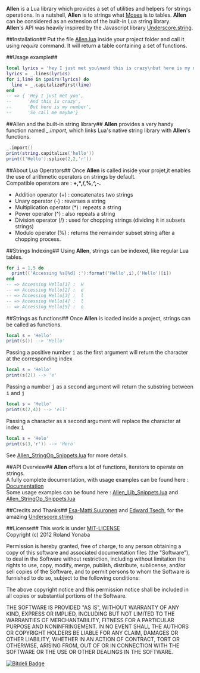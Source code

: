 ﻿__Allen__ is a Lua library which provides a set of utilities and helpers for strings operations.
In a nutshell, __Allen__ is to strings what [Moses][] is to tables.
__Allen__ can be considered as an extension of the built-in Lua string library.<br/>
__Allen__'s API was heavily inspired by the Javascript library [Underscore.string][].

##Installation##
Put the file [Allen.lua][] inside your project folder and call it using *require* command.
It will return a table containing a set of functions.

##Usage example##

```lua
local lyrics = 'hey I just met you\nand this is crazy\nbut here is my number\nso call me maybe'
lyrics = _.lines(lyrics)
for i,line in ipairs(lyrics) do 
  line = _.capitalizeFirst(line) 
end
-- => { 'Hey I just met you',
--      'And this is crazy',
--      'But here is my number',
--      'So call me maybe'}
```

##Allen and the built-in string library##
__Allen__ provides a very handy function named *_.import*, which links Lua's native string library with __Allen__'s functions.

```lua
_.import()
print(string.capitalize('hello'))
print(('Hello'):splice(2,2,'r'))
```

##About Lua Operators##
Once __Allen__ is called inside your projet,it enables the use of arithmetic operators on strings by default.<br/>
Compatible operators are : __+,*,/,%,^,-.__

* Addition operator (+) : concatenates two strings
* Unary operator (-) : reverses a string
* Multiplication operator (*) : repeats a string
* Power operator (^) : also repeats a string
* Division operator (/) : used for chopping strings (dividing it in subsets strings)
* Modulo operator (%) : returns the remainder subset string after a chopping process.

##Strings Indexing##
Using __Allen__, strings can be indexed, like regular Lua tables.

```lua
for i = 1,5 do 
  print(('Accessing %s[%d] :'):format('Hello',i),('Hello')[i]) 
end
-- => Accessing Hello[1] :	H
-- => Accessing Hello[2] :	e
-- => Accessing Hello[3] :	l
-- => Accessing Hello[4] :	l
-- => Accessing Hello[5] :	o
```

##Strings as functions##
Once __Allen__ is loaded inside a project, strings can be called as functions.

```lua 
local s = 'Hello'
print(s()) --> 'Hello'
```
	
Passing a positive number <tt>i</tt> as the first argument will return the character at the corresponding index

```lua
local s = 'Hello'
print(s(2)) --> 'e'
```
	
Passing a number <tt>j</tt> as a second argument will return the substring between <tt>i</tt> and <tt>j</tt>

```lua
local s = 'Hello'
print(s(2,4)) --> 'ell'
```
	
Passing a character as a second argument will replace the character at index <tt>i</tt>

```lua
local s = 'Helo'
print(s(3,'r')) --> 'Hero'
```

See [Allen_StringOp_Snippets.lua][] for more details.
	
##API Overview##
__Allen__ offers a lot of functions, iterators to operate on strings.<br/>
A fully complete documentation, with usage examples can be found here : [Documentation][]<br/>
Some usage examples can be found here : [Allen_Lib_Snippets.lua][] and [Allen_StringOp_Snippets.lua][]

##Credits and Thanks##
[Esa-Matti Suuronen][] and [Edward Tsech][], for the amazing [Underscore.string][]

##License##
This work is under [MIT-LICENSE][]<br/>
Copyright (c) 2012 Roland Yonaba

Permission is hereby granted, free of charge, to any person obtaining a
copy of this software and associated documentation files (the
"Software"), to deal in the Software without restriction, including
without limitation the rights to use, copy, modify, merge, publish,
distribute, sublicense, and/or sell copies of the Software, and to
permit persons to whom the Software is furnished to do so, subject to
the following conditions:

The above copyright notice and this permission notice shall be included
in all copies or substantial portions of the Software.

THE SOFTWARE IS PROVIDED "AS IS", WITHOUT WARRANTY OF ANY KIND, EXPRESS
OR IMPLIED, INCLUDING BUT NOT LIMITED TO THE WARRANTIES OF
MERCHANTABILITY, FITNESS FOR A PARTICULAR PURPOSE AND NONINFRINGEMENT.
IN NO EVENT SHALL THE AUTHORS OR COPYRIGHT HOLDERS BE LIABLE FOR ANY
CLAIM, DAMAGES OR OTHER LIABILITY, WHETHER IN AN ACTION OF CONTRACT,
TORT OR OTHERWISE, ARISING FROM, OUT OF OR IN CONNECTION WITH THE
SOFTWARE OR THE USE OR OTHER DEALINGS IN THE SOFTWARE.

[Underscore.string]: https://github.com/epeli/underscore.string
[Moses]: https://github.com/Yonaba/Moses
[Allen.lua]: https://github.com/Yonaba/Allen/blob/master/Lib/Allen.lua
[Documentation]: https://github.com/Yonaba/Allen/blob/master/Documentation
[Allen_Lib_Snippets.lua]: https://github.com/Yonaba/Allen/blob/master/Allen_Lib_Snippets.lua
[Allen_StringOp_Snippets.lua]: https://github.com/Yonaba/Allen/blob/master/Allen_StringOp_Snippets.lua
[Esa-Matti Suuronen]: https://github.com/epeli
[Edward Tsech]: https://github.com/edtsech
[MIT-LICENSE]: http://www.opensource.org/licenses/mit-license.php

[![Bitdeli Badge](https://d2weczhvl823v0.cloudfront.net/Yonaba/allen/trend.png)](https://bitdeli.com/free "Bitdeli Badge")

